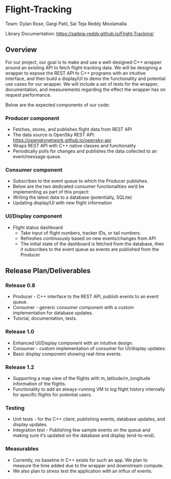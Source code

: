 # Flight-Tracking

Team: Dylan Rose, Gargi Patil, Sai Teja Reddy Moolamalla

Library Documentation: https://saiteja-reddy.github.io/Flight-Tracking/

## Overview
For our project, our goal is to make and use a well-designed C++ wrapper around an existing API to fetch flight-tracking data. We will be designing a wrapper to expose the REST API to C++ programs with an intuitive interface, and then build a display/UI to demo the functionality and potential use cases for our wrapper. We will include a set of tests for the wrapper, documentation, and measurements regarding the effect the wrapper has on request performance. 

Below are the expected components of our code: 
### Producer component
- Fetches, stores, and publishes flight data from REST API
- The data source is OpenSky REST API: https://openskynetwork.github.io/opensky-api
- Wraps REST API with C++ native classes and functionality
- Periodically polls for changes and publishes the data collected to an event/message queue.

### Consumer component 
- Subscribes to the event queue to which the Producer publishes.
- Below are the two dedicated consumer functionalities we’d be implementing as part of this project:
- Writing the latest data to a database (potentially, SQLite)
- Updating display/UI with new flight information

### UI/Display component
- Flight status dashboard
  - Take input of flight numbers, tracker IDs, or tail numbers.
  - Refreshes continuously based on new events/changes from API
  - The initial state of the dashboard is fetched from the database, then it subscribes to the event queue as events are published from the Producer

## Release Plan/Deliverables

### Release 0.8
- Producer - C++ interface to the REST API, publish events to an event queue.
- Consumer - generic consumer component with a custom implementation for database updates.
- Tutorial, documentation, tests.

### Release 1.0
- Enhanced UI/Display component with an intuitive design.
- Consumer - custom implementation of consumer for UI/display updates.
- Basic display component showing real-time events.

### Release 1.2
- Supporting a map view of the flights with m_latitude/m_longitude information of the flights.
- Functionality to add an always-running VM to log flight history internally for specific flights for potential users.

### Testing
- Unit tests - for the C++ client, publishing events, database updates, and display updates.
- Integration test - Publishing few sample events on the queue and making sure it’s updated on the database and display (end-to-end).

### Measurables 
- Currently, no baseline in C++ exists for such an app. We plan to measure the time added due to the wrapper and downstream compute.
- We also plan to stress test the application with an influx of events. 
